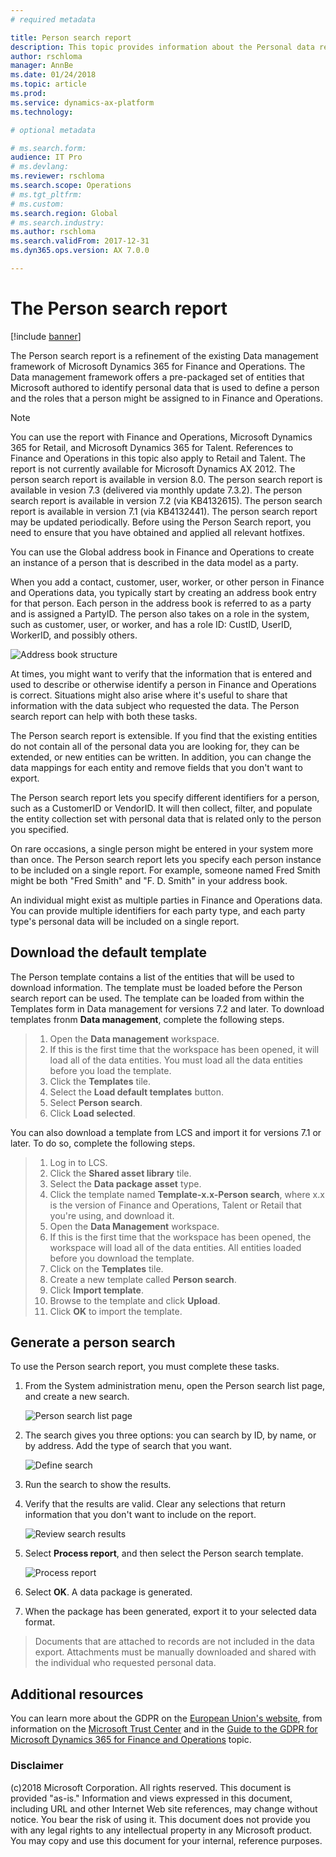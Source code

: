 ```yaml
---
# required metadata

title: Person search report
description: This topic provides information about the Personal data report for Microsoft Dynamics 365 for Finance and Operations.
author: rschloma
manager: AnnBe
ms.date: 01/24/2018
ms.topic: article
ms.prod: 
ms.service: dynamics-ax-platform
ms.technology: 

# optional metadata

# ms.search.form: 
audience: IT Pro
# ms.devlang: 
ms.reviewer: rschloma
ms.search.scope: Operations
# ms.tgt_pltfrm: 
# ms.custom:
ms.search.region: Global
# ms.search.industry: 
ms.author: rschloma
ms.search.validFrom: 2017-12-31
ms.dyn365.ops.version: AX 7.0.0

---
```


# The Person search report

[!include [banner](../includes/banner.md)]

The Person search report is a refinement of the existing Data management framework of Microsoft Dynamics 365 for Finance and Operations. The Data management framework offers a pre-packaged set of entities that Microsoft authored to identify personal data that is used to define a person and the roles that a person might be assigned to in Finance and Operations. 

> [!Note]
> You can use the report with Finance and Operations, Microsoft Dynamics 365 for Retail, and Microsoft Dynamics 365 for Talent. References to Finance and Operations in this topic also apply to Retail and Talent. The report is not currently available for Microsoft Dynamics AX 2012.  The person search report is available in version 8.0. The person search report is available in vesion 7.3 (delivered via monthly update 7.3.2). The person search report is available in version 7.2 (via KB4132615). The person search report is available in version 7.1 (via KB4132441). The person search report may be updated periodically. Before using the Person Search report, you need to ensure that you have obtained and applied all relevant hotfixes.

You can use the Global address book in Finance and Operations to create an instance of a person that is described in the data model as a party. 

When you add a contact, customer, user, worker, or other person in Finance and Operations data, you typically start by creating an address book entry for that person. Each person in the address book is referred to as a party and is assigned a PartyID. The person also takes on a role in the system, such as customer, user, or worker, and has a role ID: CustID, UserID, WorkerID, and possibly others.

![Address book structure](../../fin-and-ops/organization-administration/media/address-book-structure.png)

At times, you might want to verify that the information that is entered and used to describe or otherwise identify a person in Finance and Operations is correct. Situations might also arise where it's useful to share that information with the data subject who requested the data. The Person search report can help with both these tasks.

The Person search report is extensible. If you find that the existing entities do not contain all of the personal data you are looking for, they can be extended, or new entities can be written. In addition, you can change the data mappings for each entity and remove fields that you don't want to export.

The Person search report lets you specify different identifiers for a person, such as a CustomerID or VendorID. It will then collect, filter, and populate the entity collection set with personal data that is related only to the person you specified.

On rare occasions, a single person might be entered in your system more than once. The Person search report lets you specify each person instance to be included on a single report. For example, someone named Fred Smith might be both "Fred Smith" and "F. D. Smith" in your address book.

An individual might exist as multiple parties in Finance and Operations data. You can provide multiple identifiers for each party type, and each party type's personal data will be included on a single report.

## Download the default template

The Person template contains a list of the entities that will be used to download information. The template must be loaded before the Person search report can be used. The template can be loaded from within the Templates form in Data management for versions 7.2 and later. To download templates fronm **Data management**, complete the following steps. 

> 1. Open the **Data management** workspace.
> 2. If this is the first time that the workspace has been opened, it will load all of the data entities. You must load all the data entities before you load the template.
> 3. Click the **Templates** tile.
> 4. Select the **Load default templates** button.
> 5. Select **Person search**.
> 6. Click  **Load selected**.

You can also download a template from LCS and import it for versions 7.1 or later. To do so, complete the following steps.
> 1.	Log in to LCS.
> 2.	Click the **Shared asset library** tile.
> 3.	Select the **Data package asset** type.
> 4.	Click the template named **Template-x.x-Person search**, where x.x is the version of Finance and Operations, Talent or Retail that you're using, and download it.
> 5.	Open the **Data Management** workspace.
> 6.	If this is the first time that the workspace has been opened, the workspace will load all of the data entities. All entities loaded before you download the template.
> 7.	Click on the **Templates** tile.
> 8.	Create a new template called **Person search**.
> 9.	Click **Import template**.
> 10.	Browse to the template and click **Upload**.
> 11.	Click **OK** to import the template.


## Generate a person search

To use the Person search report, you must complete these tasks.

1.	From the System administration menu, open the Person search list page, and create a new search.

    ![Person search list page](../media/gdpr-person-search-list-page.png)

2.  The search gives you three options: you can search by ID, by name, or by address. Add the type of search that you want.

    ![Define search](../media/gdpr-define-search.png)

3.  Run the search to show the results.

4.  Verify that the results are valid. Clear any selections that return information that you don't want to include on the report.

    ![Review search results](../media/gdpr-review-search-results.png)

5.  Select **Process report**, and then select the Person search template.

    ![Process report](../media/gdpr-process-report.png)

6.  Select **OK**. A data package is generated.

7. When the package has been generated, export it to your selected data format. 

> Documents that are attached to records are not included in the data export. Attachments must be manually downloaded and shared with the individual who requested personal data.



## Additional resources

You can learn more about the GDPR on the [European Union's website](http://europa.eu/), from information on the [Microsoft Trust Center](https://www.microsoft.com/en-us/TrustCenter/Privacy/gdpr/default.aspx) and in the [Guide to the GDPR for Microsoft Dynamics 365 for Finance and Operations](./gdpr-guide.md) topic.


### Disclaimer
(c)2018 Microsoft Corporation. All rights reserved. This document is provided "as-is." Information and views expressed in this document, including URL and other Internet Web site references, may change without notice. You bear the risk of using it. This document does not provide you with any legal rights to any intellectual property in any Microsoft product. You may copy and use this document for your internal, reference purposes. 
